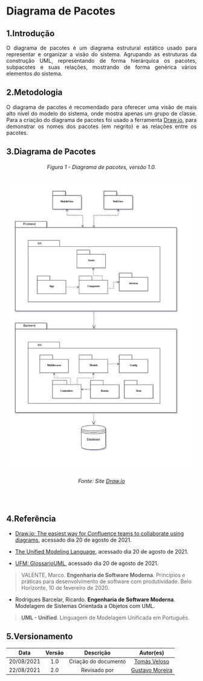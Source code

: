 # Diagrama de Pacotes

## 1.Introdução

<p align = "justify">O diagrama de pacotes é um diagrama estrutural estático usado para representar e organizar a visão do sistema. Agrupando as estruturas da construção UML, representando de forma hierárquica os pacotes, subpacotes e suas relações, mostrando de forma genérica vários elementos do sistema.</p> 

## 2.Metodologia

<p align = "justify">O diagrama de pacotes é recomendado para oferecer uma visão de mais alto nível do modelo do sistema, onde mostra apenas um grupo de classe. Para a criação do diagrama de pacotes foi usado a ferramenta <a href="https://drawio-app.com/" target="_blank">Draw.io</a>, para demonstrar os nomes dos pacotes (em negrito) e as relações entre os pacotes.</p> 

## 3.Diagrama de Pacotes

<h6 align = "center">Figura 1 - Diagrama de pacotes, versão 1.0.</h6>

![Diagrama-de-Pacotes](../desenhoSoftwareBase/img/diagrama_pacotes.png)

<h6 align = "center">Fonte: Site <a href="https://drawio-app.com/" target="_blank">Draw.io</a></h6></br>



## 4.Referência


* [Draw.io: The easiest way for Confluence teams to collaborate using diagrams](https://drawio-app.com/), acessado dia 20 de agosto de 2021.

* [The Unified Modeling Language](https://www.uml-diagrams.org/multi-layered-web-architecture-uml-package-diagram-example.html), acessado dia 20 de agosto de 2021.

* [UFM: GlossarioUML](https://homepages.dcc.ufmg.br/~amendes/GlossarioUML/glossario/conteudo/pacotes/pacote.htm), acessado dia 20 de agosto de 2021.


> VALENTE, Marco. **Engenharia de Software Moderna**. Princípios e práticas para desenvolvimento de software com produtividade. Belo Horizonte, 10 de fevereiro de 2020.

* Rodrigues Barcelar, Ricardo. **Engenharia de Software Moderna**. Modelagem de Sistemas Orientada a Objetos com UML.

> **UML - Unified**. Linguagem de Modelagem Unificada em Português.

## 5.Versionamento

| Data | Versão | Descrição | Autor(es) | 
| :----: | :----: | :----: | :----: | 
| 20/08/2021 | 1.0 | Criação do documento | [Tomás Veloso](https://github.com/tomasvelos0) | 
| 22/08/2021 | 2.0 | Revisado por | [Gustavo Moreira](https://github.com/gustavoduartemoreira) | 

